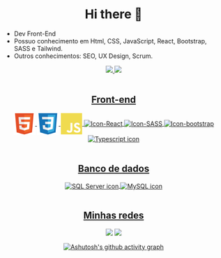 <h1 align="center"> Hi there 👋 </h1>

- Dev Front-End
- Possuo conhecimento em Html, CSS, JavaScript, React, Bootstrap, SASS e Tailwind.
- Outros conhecimentos: SEO, UX Design, Scrum.

<div align="center">
  <a href="https://github.com/ananazario">
  <img height="180em" src="https://github-readme-stats.vercel.app/api?username=anazario&show_icons=true&theme=dracula&include_all_commits=true&count_private=true"/>
  <img height="180em" src="https://github-readme-stats.vercel.app/api/top-langs/?username=ananazario&layout=compact&langs_count=7&theme=dracula"/>
</div>

<div style="display: inline_block" align="center"><br>
<h2 align="center"> Front-end </h2>
  <img align="center" alt="Icon-HTML" height="50" width="50" src="https://raw.githubusercontent.com/devicons/devicon/master/icons/html5/html5-original.svg" />
  <img align="center" alt="Icon-CSS" height="50" width="50" src="https://raw.githubusercontent.com/devicons/devicon/master/icons/css3/css3-original.svg" />
  <img align="center" alt="Icon-Javascript" height="50" width="50" src="https://raw.githubusercontent.com/devicons/devicon/master/icons/javascript/javascript-plain.svg" />
  <img align="center" alt="Icon-React" height="50" width="50" src="https://cdn.jsdelivr.net/gh/devicons/devicon/icons/react/react-original.svg" />
  <img align="center" alt="Icon-SASS" height="50" width="50" src="https://cdn.jsdelivr.net/gh/devicons/devicon/icons/sass/sass-original.svg" />
  <img align="center" alt="Icon-bootstrap" height="50" width="50" src="https://cdn.jsdelivr.net/gh/devicons/devicon/icons/bootstrap/bootstrap-original.svg" />
  <img align="center" alt="Typescript icon" height="50" width="50" src="https://cdn.jsdelivr.net/gh/devicons/devicon/icons/typescript/typescript-original.svg" />
</div>

<div style="display: inline_block" align="center"><br>
<h2 align="center"> Banco de dados </h2>
  <img align="center" alt="SQL Server icon" height="70" width="80" src="https://cdn.jsdelivr.net/gh/devicons/devicon/icons/microsoftsqlserver/microsoftsqlserver-plain-wordmark.svg" />
  <img align="center" alt="MySQL icon" height="70" width="80" src="https://cdn.jsdelivr.net/gh/devicons/devicon/icons/mysql/mysql-original-wordmark.svg" />
</div>

<br>

 <h2 align="center">Minhas redes</h2>
<div align="center"> 
  <a href="mailto:anacarolinanazario98@gmail.com" target="_blank"><img height="40" src="https://img.shields.io/badge/Gmail-D14836?style=for-the-badge&logo=gmail&logoColor=white" target="_blank"></a>
  <a href="https://www.linkedin.com/in/ana-nazario/" target="_blank"><img height="40" src="https://img.shields.io/badge/-LinkedIn-%230077B5?style=for-the-badge&logo=linkedin&logoColor=white" target="_blank"></a> 
 
   [![Ashutosh's github activity graph](https://github-readme-activity-graph.cyclic.app/graph?username=ananazario&bg_color=72405b&color=ffd1fc&line=ff9ef9&point=ff80bd&area=true&hide_border=true)](https://github.com/ashutosh00710/github-readme-activity-graph)
</div>

